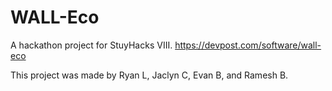 # WALL-Eco
A hackathon project for StuyHacks VIII.
https://devpost.com/software/wall-eco 

This project was made by Ryan L, Jaclyn C, Evan B, and Ramesh B.
